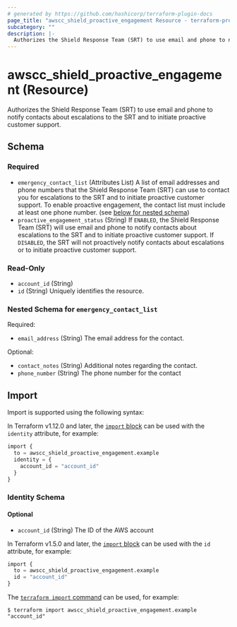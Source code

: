 ```yaml
---
# generated by https://github.com/hashicorp/terraform-plugin-docs
page_title: "awscc_shield_proactive_engagement Resource - terraform-provider-awscc"
subcategory: ""
description: |-
  Authorizes the Shield Response Team (SRT) to use email and phone to notify contacts about escalations to the SRT and to initiate proactive customer support.
---
```


# awscc_shield_proactive_engagement (Resource)

Authorizes the Shield Response Team (SRT) to use email and phone to notify contacts about escalations to the SRT and to initiate proactive customer support.



<!-- schema generated by tfplugindocs -->
## Schema

### Required

- `emergency_contact_list` (Attributes List) A list of email addresses and phone numbers that the Shield Response Team (SRT) can use to contact you for escalations to the SRT and to initiate proactive customer support.
To enable proactive engagement, the contact list must include at least one phone number. (see [below for nested schema](#nestedatt--emergency_contact_list))
- `proactive_engagement_status` (String) If `ENABLED`, the Shield Response Team (SRT) will use email and phone to notify contacts about escalations to the SRT and to initiate proactive customer support.
If `DISABLED`, the SRT will not proactively notify contacts about escalations or to initiate proactive customer support.

### Read-Only

- `account_id` (String)
- `id` (String) Uniquely identifies the resource.

<a id="nestedatt--emergency_contact_list"></a>
### Nested Schema for `emergency_contact_list`

Required:

- `email_address` (String) The email address for the contact.

Optional:

- `contact_notes` (String) Additional notes regarding the contact.
- `phone_number` (String) The phone number for the contact

## Import

Import is supported using the following syntax:

In Terraform v1.12.0 and later, the [`import` block](https://developer.hashicorp.com/terraform/language/import) can be used with the `identity` attribute, for example:

```terraform
import {
  to = awscc_shield_proactive_engagement.example
  identity = {
    account_id = "account_id"
  }
}
```

<!-- schema generated by tfplugindocs -->
### Identity Schema


#### Optional

- `account_id` (String) The ID of the AWS account

In Terraform v1.5.0 and later, the [`import` block](https://developer.hashicorp.com/terraform/language/import) can be used with the `id` attribute, for example:

```terraform
import {
  to = awscc_shield_proactive_engagement.example
  id = "account_id"
}
```

The [`terraform import` command](https://developer.hashicorp.com/terraform/cli/commands/import) can be used, for example:

```shell
$ terraform import awscc_shield_proactive_engagement.example "account_id"
```
